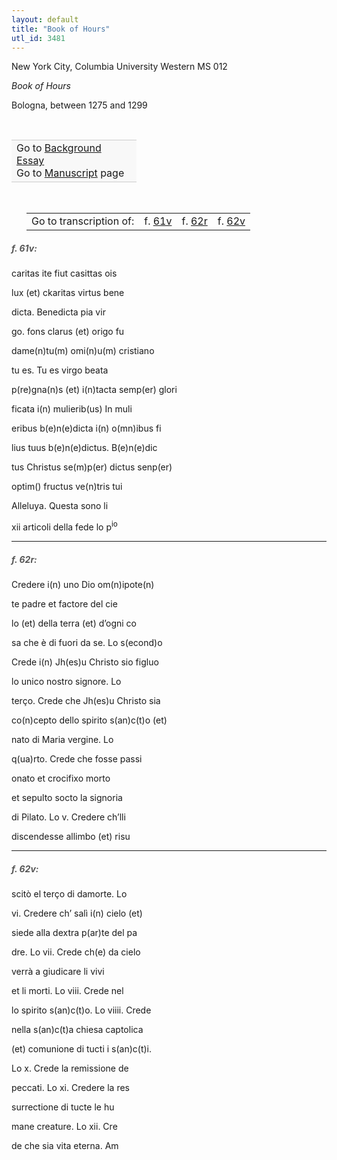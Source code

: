 ```yaml
---
layout: default
title: "Book of Hours"
utl_id: 3481
---
```



New York City, Columbia University Western MS 012


*Book of Hours*


Bologna, between 1275 and 1299


 

<table border="0.5" cellpadding="1" cellspacing="1" style="width: 200px; background-color:#F8F8F8;"><tbody style="border-color:#ccc"><tr style="border-color:#ccc"><td>Go to <a href="{{ site.baseurl }}/essay/301" target="_blank">Background Essay</a><br />
			Go to <a href="{{ site.baseurl }}/www/record.html?id=301" target="_blank">Manuscript</a> page</td>
</tr></tbody></table>
 


<table border="0.5" cellpadding="1" cellspacing="1" style="width: 380px; margin-left: 0.25in;"><tbody><tr style="border-color:#B3B6B7"><td style="text-align:center">Go to transcription of:</td>
<td style="text-align:center">f. <a href="#1">61v</a></td>
<td style="text-align:center">f. <a href="#2">62r</a></td>
<td style="text-align:center">f. <a href="#3">62v</a></td>
</tr></tbody></table>
<h5 id="1" style="color:#555;">f. 61v:</h5>

caritas ite fiut casittas ois


lux (et) ckaritas virtus bene


dicta. Benedicta pia vir


go. fons clarus (et) origo fu


dame(n)tu(m) omi(n)u(m) cristiano


tu es. Tu es virgo beata


p(re)gna(n)s (et) i(n)tacta semp(er) glori


ficata i(n) mulierib(us) In muli


eribus b(e)n(e)dicta i(n) o(mn)ibus fi


lius tuus b(e)n(e)dictus. B(e)n(e)dic


tus Christus se(m)p(er) dictus senp(er)


optim() fructus ve(n)tris tui


Alleluya. Questa sono li


xii articoli della fede lo p<sup>io</sup>


<hr /><h5 id="2" style="color:#555;">f. 62r:</h5>

Credere i(n) uno Dio om(n)ipote(n)


te padre et factore del cie


lo (et) della terra (et) d’ogni co


sa che è di fuori da se. Lo s(econd)o


Crede i(n) Jh(es)u Christo sio figluo


lo unico nostro signore. Lo


terço. Crede che Jh(es)u Christo sia


co(n)cepto dello spirito s(an)c(t)o (et)


nato di Maria vergine. Lo


q(ua)rto. Crede che fosse passi


onato et crocifixo morto


et sepulto socto la signoria


di Pilato. Lo v. Credere ch’lli


discendesse allimbo (et) risu


<hr /><h5 id="3" style="color:#555;">f. 62v:</h5>

scitò el terço di damorte. Lo


vi. Credere ch’ salì i(n) cielo (et)


siede alla dextra p(ar)te del pa


dre. Lo vii. Crede ch(e) da cielo


verrà a giudicare li vivi


et li morti. Lo viii. Crede nel


lo spirito s(an)c(t)o. Lo viiii. Crede


nella s(an)c(t)a chiesa captolica


(et) comunione di tucti i s(an)c(t)i.


Lo x. Crede la remissione de


peccati. Lo xi. Credere la res


surrectione di tucte le hu


mane creature. Lo xii. Cre


de che sia vita eterna. Am

